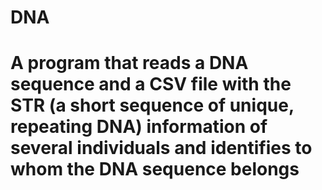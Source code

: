 # DNA

# A program that reads a DNA sequence and a CSV file with the STR (a short sequence of unique, repeating DNA) information of several individuals and identifies to whom the DNA sequence belongs
